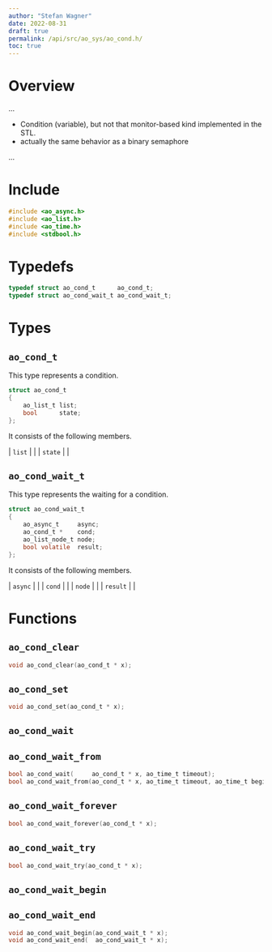 ```yaml
---
author: "Stefan Wagner"
date: 2022-08-31
draft: true
permalink: /api/src/ao_sys/ao_cond.h/
toc: true
---
```


# Overview

...

- Condition (variable), but not that monitor-based kind implemented in the STL.
- actually the same behavior as a binary semaphore

...

# Include

```c
#include <ao_async.h>
#include <ao_list.h>
#include <ao_time.h>
#include <stdbool.h>
```

# Typedefs

```c
typedef struct ao_cond_t      ao_cond_t;
typedef struct ao_cond_wait_t ao_cond_wait_t;
```

# Types

## `ao_cond_t`

This type represents a condition.

```c
struct ao_cond_t
{
    ao_list_t list;
    bool      state;
};
```

It consists of the following members.

| `list` | |
| `state` | |

## `ao_cond_wait_t`

This type represents the waiting for a condition.

```c
struct ao_cond_wait_t
{
    ao_async_t     async;
    ao_cond_t *    cond;
    ao_list_node_t node;
    bool volatile  result;
};
```

It consists of the following members.

| `async` | |
| `cond` | |
| `node` | |
| `result` | |

# Functions

## `ao_cond_clear`

```c
void ao_cond_clear(ao_cond_t * x);
```

## `ao_cond_set`

```c
void ao_cond_set(ao_cond_t * x);
```

## `ao_cond_wait`
## `ao_cond_wait_from`

```c
bool ao_cond_wait(     ao_cond_t * x, ao_time_t timeout);
bool ao_cond_wait_from(ao_cond_t * x, ao_time_t timeout, ao_time_t beginning);
```

## `ao_cond_wait_forever`

```c
bool ao_cond_wait_forever(ao_cond_t * x);
```

## `ao_cond_wait_try`

```c
bool ao_cond_wait_try(ao_cond_t * x);
```

## `ao_cond_wait_begin`
## `ao_cond_wait_end`

```c
void ao_cond_wait_begin(ao_cond_wait_t * x);
void ao_cond_wait_end(  ao_cond_wait_t * x);
```
